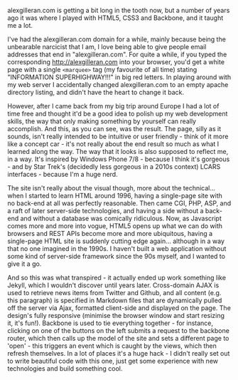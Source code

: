 alexgilleran.com is getting a bit long in the tooth now, but a number of years ago it was where I played with HTML5, CSS3 and Backbone, and it taught me a lot.

I've had the alexgilleran.com domain for a while, mainly because being the unbearable narcicist that I am, I love being able to give people email addresses that end in "alexgilleran.com". For quite a while, if you typed the corresponding http://alexgilleran.com into your browser, you'd get a white page with a single `<marquee>` tag (my favourite of all time) stating "INFORMATION SUPERHIGHWAY!!!" in big red letters. In playing around with my web server I accidentally changed alexgilleran.com to an empty apache directory listing, and didn't have the heart to change it back.

However, after I came back from my big trip around Europe I had a lot of time free and thought it'd be a good idea to polish up my web development skills, the way that only making something by yourself can really accomplish. And this, as you can see, was the result. The page, silly as it sounds, isn't really intended to be intuitive or user friendly - think of it more like a concept car - it's not really about the end result so much as what I learned along the way. The way that it looks is also supposed to reflect me, in a way. It's inspired by Windows Phone 7/8 - because I think it's gorgeous - and by Star Trek's (decidedly less gorgeous in a 2010s context) LCARS interfaces - because I'm a huge nerd.

The site isn't really about the visual though, more about the technical... when I started to learn HTML around 1996, having a single-page site with no back-end at all was perfectly reasonable. Then came CGI, PHP, ASP, and a raft of later server-side technologies, and having a side without a back-end and without a database was comically ridiculous. Now, as Javascript comes more and more into vogue, HTML5 opens up what we can do with browsers and REST APIs become more and more ubiquitous, having a single-page HTML site is suddenly cutting edge again... although in a way that no one imagined in the 1990s. I haven't built a web application without some kind of server-side framework since the 90s myself, and I wanted to give it a go.

And so this was what transpired - it actually ended up work something like Jekyll, which I wouldn't discover until years later. Cross-domain AJAX is used to retrieve news items from Twitter and Github, and all content (e.g. this paragraph) is specified in Markdown files that are dynamically pulled off the server via Ajax, formatted client-side and displayed on the page. The design's fully responsive (minimise the browser window and start resizing it, it's fun!). Backbone is used to tie everything together - for instance, clicking on one of the buttons on the left submits a request to the backbone router, which then calls up the model of the site and sets a different page to 'open' - this triggers an event which is caught by the views, which then refresh themselves. In a lot of places it's a huge hack - I didn't really set out to write beautiful code with this one, just get some experience with new technologies and build something cool.
